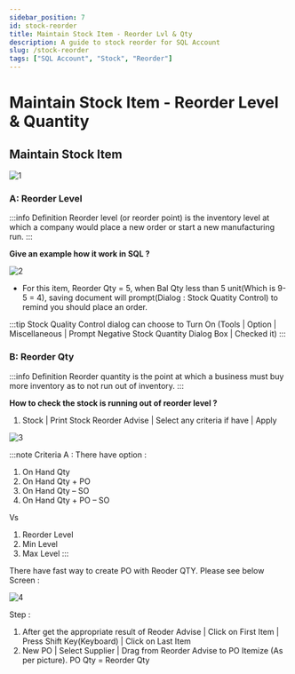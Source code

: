 ```yaml
---
sidebar_position: 7
id: stock-reorder
title: Maintain Stock Item - Reorder Lvl & Qty
description: A guide to stock reorder for SQL Account
slug: /stock-reorder
tags: ["SQL Account", "Stock", "Reorder"]
---
```


# Maintain Stock Item - Reorder Level & Quantity


## Maintain Stock Item
![1](/img/stock/stock-reorder/1.png)

### A: Reorder Level

:::info Definition
Reorder level (or reorder point) is the inventory level at which a company would place a new order or start a new manufacturing run.
:::

**Give an example how it work in SQL ?**

![2](/img/stock/stock-reorder/2.png)

- For this item, Reorder Qty = 5, when Bal Qty less than 5 unit(Which is 9-5 = 4), saving document will prompt(Dialog : Stock Quatity Control) to remind you should place an order.

:::tip
Stock Quality Control dialog can choose to Turn On (Tools | Option | Miscellaneous | Prompt Negative Stock Quantity Dialog Box | Checked it)
:::

### B: Reorder Qty

:::info Definition
Reorder quantity is the point at which a business must buy more inventory as to not run out of inventory.
:::

**How to check the stock is running out of reorder level ?**
1. Stock | Print Stock Reorder Advise | Select any criteria if have | Apply

![3](/img/stock/stock-reorder/3.png)

:::note
Criteria A : There have option :
1. On Hand Qty
2. On Hand Qty + PO
3. On Hand Qty – SO
4. On Hand Qty + PO – SO

Vs

 1. Reorder Level
 2. Min Level
 3. Max Level
:::

There have fast way to create PO with Reoder QTY. Please see below Screen :

![4](/img/stock/stock-reorder/4.png)

Step :
1. After get the appropriate result of Reoder Advise | Click on First Item | Press Shift Key(Keyboard) | Click on Last Item
2. New PO | Select Supplier | Drag from Reorder Advise to PO Itemize (As per picture). PO Qty = Reorder Qty